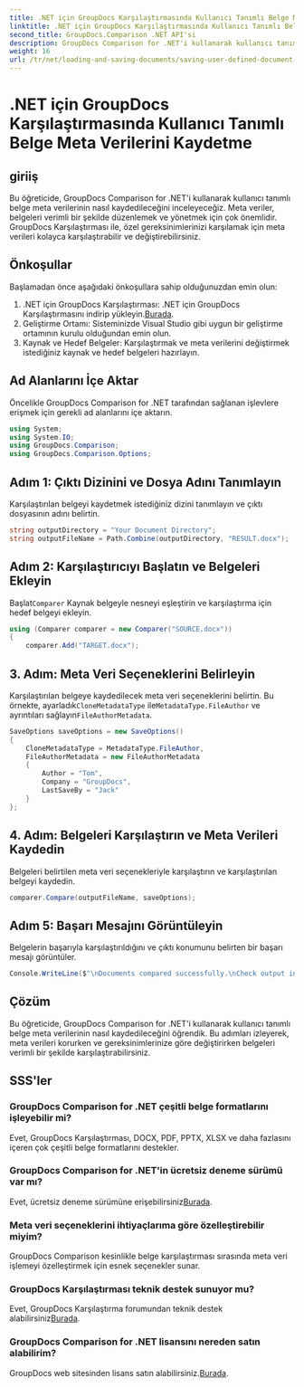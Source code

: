 ```yaml
---
title: .NET için GroupDocs Karşılaştırmasında Kullanıcı Tanımlı Belge Meta Verilerini Kaydetme
linktitle: .NET için GroupDocs Karşılaştırmasında Kullanıcı Tanımlı Belge Meta Verilerini Kaydetme
second_title: GroupDocs.Comparison .NET API'si
description: GroupDocs Comparison for .NET'i kullanarak kullanıcı tanımlı belge meta verilerini nasıl kaydedeceğinizi öğrenin. Adım adım talimatlarla meta verileri kolayca karşılaştırın ve değiştirin.
weight: 16
url: /tr/net/loading-and-saving-documents/saving-user-defined-document-metadata/
---
```


# .NET için GroupDocs Karşılaştırmasında Kullanıcı Tanımlı Belge Meta Verilerini Kaydetme

## giriiş
Bu öğreticide, GroupDocs Comparison for .NET'i kullanarak kullanıcı tanımlı belge meta verilerinin nasıl kaydedileceğini inceleyeceğiz. Meta veriler, belgeleri verimli bir şekilde düzenlemek ve yönetmek için çok önemlidir. GroupDocs Karşılaştırması ile, özel gereksinimlerinizi karşılamak için meta verileri kolayca karşılaştırabilir ve değiştirebilirsiniz.
## Önkoşullar
Başlamadan önce aşağıdaki önkoşullara sahip olduğunuzdan emin olun:
1.  .NET için GroupDocs Karşılaştırması: .NET için GroupDocs Karşılaştırmasını indirip yükleyin.[Burada](https://releases.groupdocs.com/comparison/net/).
2. Geliştirme Ortamı: Sisteminizde Visual Studio gibi uygun bir geliştirme ortamının kurulu olduğundan emin olun.
3. Kaynak ve Hedef Belgeler: Karşılaştırmak ve meta verilerini değiştirmek istediğiniz kaynak ve hedef belgeleri hazırlayın.

## Ad Alanlarını İçe Aktar
Öncelikle GroupDocs Comparison for .NET tarafından sağlanan işlevlere erişmek için gerekli ad alanlarını içe aktarın.
```csharp
using System;
using System.IO;
using GroupDocs.Comparison;
using GroupDocs.Comparison.Options;
```
## Adım 1: Çıktı Dizinini ve Dosya Adını Tanımlayın
Karşılaştırılan belgeyi kaydetmek istediğiniz dizini tanımlayın ve çıktı dosyasının adını belirtin.
```csharp
string outputDirectory = "Your Document Directory";
string outputFileName = Path.Combine(outputDirectory, "RESULT.docx");
```
## Adım 2: Karşılaştırıcıyı Başlatın ve Belgeleri Ekleyin
 Başlat`Comparer` Kaynak belgeyle nesneyi eşleştirin ve karşılaştırma için hedef belgeyi ekleyin.
```csharp
using (Comparer comparer = new Comparer("SOURCE.docx"))
{
    comparer.Add("TARGET.docx");
```
## 3. Adım: Meta Veri Seçeneklerini Belirleyin
 Karşılaştırılan belgeye kaydedilecek meta veri seçeneklerini belirtin. Bu örnekte, ayarladık`CloneMetadataType` ile`MetadataType.FileAuthor` ve ayrıntıları sağlayın`FileAuthorMetadata`.
```csharp
SaveOptions saveOptions = new SaveOptions()
{
    CloneMetadataType = MetadataType.FileAuthor,
    FileAuthorMetadata = new FileAuthorMetadata
    {
        Author = "Tom",
        Company = "GroupDocs",
        LastSaveBy = "Jack"
    }
};
```
## 4. Adım: Belgeleri Karşılaştırın ve Meta Verileri Kaydedin
Belgeleri belirtilen meta veri seçenekleriyle karşılaştırın ve karşılaştırılan belgeyi kaydedin.
```csharp
comparer.Compare(outputFileName, saveOptions);
```
## Adım 5: Başarı Mesajını Görüntüleyin
Belgelerin başarıyla karşılaştırıldığını ve çıktı konumunu belirten bir başarı mesajı görüntüler.
```csharp
Console.WriteLine($"\nDocuments compared successfully.\nCheck output in {outputDirectory}.");
```

## Çözüm
Bu öğreticide, GroupDocs Comparison for .NET'i kullanarak kullanıcı tanımlı belge meta verilerinin nasıl kaydedileceğini öğrendik. Bu adımları izleyerek, meta verileri korurken ve gereksinimlerinize göre değiştirirken belgeleri verimli bir şekilde karşılaştırabilirsiniz.
## SSS'ler
### GroupDocs Comparison for .NET çeşitli belge formatlarını işleyebilir mi?
Evet, GroupDocs Karşılaştırması, DOCX, PDF, PPTX, XLSX ve daha fazlasını içeren çok çeşitli belge formatlarını destekler.
### GroupDocs Comparison for .NET'in ücretsiz deneme sürümü var mı?
 Evet, ücretsiz deneme sürümüne erişebilirsiniz[Burada](https://releases.groupdocs.com/).
### Meta veri seçeneklerini ihtiyaçlarıma göre özelleştirebilir miyim?
GroupDocs Comparison kesinlikle belge karşılaştırması sırasında meta veri işlemeyi özelleştirmek için esnek seçenekler sunar.
### GroupDocs Karşılaştırması teknik destek sunuyor mu?
Evet, GroupDocs Karşılaştırma forumundan teknik destek alabilirsiniz[Burada](https://forum.groupdocs.com/c/comparison/12).
### GroupDocs Comparison for .NET lisansını nereden satın alabilirim?
 GroupDocs web sitesinden lisans satın alabilirsiniz.[Burada](https://purchase.groupdocs.com/buy).